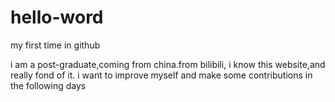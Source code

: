 # hello-word
my first time in github

i am a post-graduate,coming from china.from bilibili, i know this website,and really fond of it.
i want to improve myself and make some contributions in the following days 
